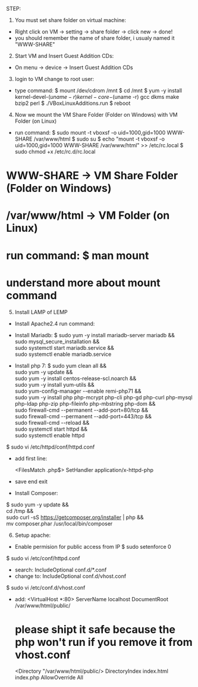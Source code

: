 STEP:
1. You must set share folder on virtual machine:
- Right click on VM -> setting -> share folder -> click new -> done!
-  you should remember the name of share folder, i usualy named it "WWW-SHARE"

2. Start VM and Insert Guest Addition CDs:
- On menu -> device -> Insert Guest Addition CDs

3. login to VM change to root user:
- type command:
$ mount /dev/cdrom /mnt
$ cd /mnt
$ yum -y install kernel-devel-$(uname -r) kernel-core-$(uname -r) gcc dkms make bzip2 perl
$ ./VBoxLinuxAdditions.run
$ reboot

4. Now we mount the VM Share Folder (Folder on Windows) with VM Folder (on Linux)
- run command:
$ sudo mount -t vboxsf -o uid=1000,gid=1000 WWW-SHARE /var/www/html
$ sudo su
$ echo "mount -t vboxsf -o uid=1000,gid=1000 WWW-SHARE /var/www/html" >> /etc/rc.local 
$ sudo chmod +x /etc/rc.d/rc.local

# WWW-SHARE -> VM Share Folder (Folder on Windows)
# /var/www/html -> VM Folder (on Linux) 
# run command: $ man mount 
# understand more about mount command

5. Install LAMP of LEMP
- Install Apache2.4 run command: 

- Install Mariadb: 
$ sudo yum -y install mariadb-server mariadb && \
sudo mysql_secure_installation && \
sudo systemctl start mariadb.service && \
sudo systemctl enable mariadb.service

- Install php 7:
$ sudo yum clean all && \
sudo yum -y update && \
sudo yum -y install centos-release-scl.noarch && \
sudo yum -y install yum-utils && \
sudo yum-config-manager --enable remi-php71 && \
sudo yum -y install php php-mcrypt php-cli php-gd php-curl php-mysql php-ldap php-zip php-fileinfo php-mbstring php-dom  && \
sudo firewall-cmd --permanent --add-port=80/tcp && \
sudo firewall-cmd --permanent --add-port=443/tcp && \
sudo firewall-cmd --reload && \
sudo systemctl start httpd && \
sudo systemctl enable httpd

 
$ sudo vi /etc/httpd/conf/httpd.conf

- add first line:

	<FilesMatch \.php$>
	        SetHandler application/x-httpd-php
	</FilesMatch>



- save end exit

- Install Composer:

$ sudo yum -y update && \
 cd /tmp && \
 sudo curl -sS https://getcomposer.org/installer | php && \
 mv composer.phar /usr/local/bin/composer 


6. Setup apache:
-  Enable permision for public access from IP
$ sudo setenforce 0

$ sudo vi /etc/conf/httpd.conf

- search: IncludeOptional conf.d/*.conf 
- change to: IncludeOptional conf.d/vhost.conf 

$ sudo vi /etc/conf.d/vhost.conf

- add: 
	<VirtualHost *:80>
	    ServerName localhost
	    DocumentRoot /var/www/html/public/
	</VirtualHost>
	# please shipt it safe because the php won't run if you remove it from vhost.conf
	<Directory "/var/www/html/public/>
	    DirectoryIndex index.html index.php
	    AllowOverride All
	</Directory>

